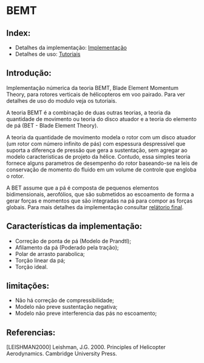 # BEMT

## Index:
- Detalhes da implementação: [Implementação](https://github.com/marcy3ait/ProjetoFinal/blob/master/Implementa%C3%A7%C3%A3o.md)
- Detalhes de uso: [Tutoriais](https://github.com/marcy3ait/aero-bemt/blob/master/Tutorial_1.ipynb)

## Introdução: 
Implementação númerica da teoria BEMT, Blade Element Momentum Theory, para rotores  verticais de hélicopteros em voo pairado. Para ver detalhes de uso do modulo veja os tutoriais.

A teoria BEMT é a combinação de duas outras teorias, a teoria da quantidade de movimento ou teoria do disco atuador e a teoria do elemento de pá (BET - Blade Element Theory).

A teoria da quantidade de movimento modela
 o rotor com um disco atuador (um rotor com número infinito de pás) com espessura despressível que suporta a diferença de pressão que gera a sustentação, sem agregar ao modelo caracteristicas de projeto da hélice. Contudo, essa simples teoria fornece alguns parametros de desempenho do rotor baseando-se na leis de conservação de momento do fluido em um volume de controle que engloba o rotor. 

A BET assume que a pá é composta de pequenos elementos bidimensionais, aerofólios, que são submetidos ao escoamento de forma a gerar forças e momentos que são integradas na pá para compor as forças globais. Para mais detalhes da implementação consultar [relátorio final](https://github.com/marcy3ait/aero-bemt/blob/master/Relatorio_aerodinamica_helicopteros.pdf).

## Características da implementação: 

- Correção de ponta de pá (Modelo de Prandtl);
- Afilamento da pá (Poderado pela tração);
- Polar de arrasto parabolica;
- Torção linear da pá;
- Torção ideal.


## limitações:
- Não há correção de compressibilidade;
- Modelo não preve sustentação negativa;
- Modelo não preve interferencia das pás no escoamento; 



## Referencias:
[LEISHMAN2000]	Leishman, J.G. 2000. Principles of Helicopter Aerodynamics. Cambridge University Press.
